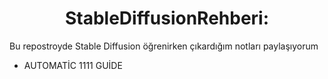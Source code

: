 <h1 align="center">StableDiffusionRehberi:</h1>
Bu repostroyde Stable Diffusion öğrenirken çıkardığım notları paylaşıyorum

- AUTOMATİC 1111 GUİDE
